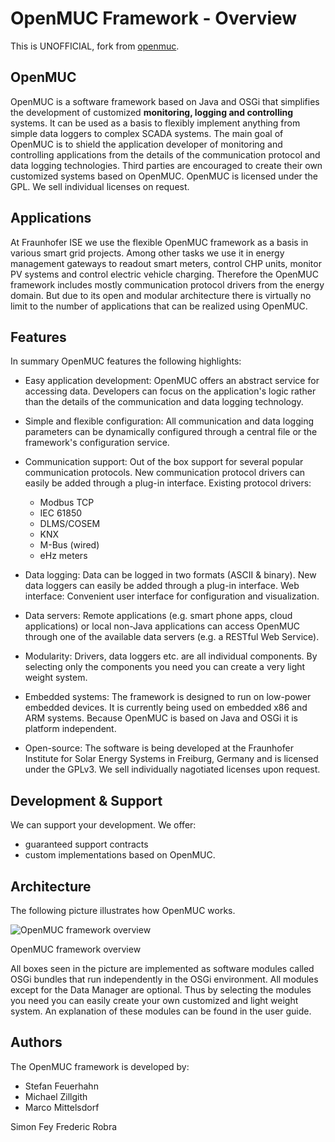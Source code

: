 # OpenMUC Framework - Overview

This is UNOFFICIAL, fork from [openmuc](http://www.openmuc.org/index.php?id=11).

## OpenMUC
OpenMUC is a software framework based on Java and OSGi that simplifies the development of customized **monitoring, logging and controlling** systems. It can be used as a basis to flexibly implement anything from simple data loggers to complex SCADA systems. The main goal of OpenMUC is to shield the application developer of monitoring and controlling applications from the details of the communication protocol and data logging technologies. Third parties are encouraged to create their own customized systems based on OpenMUC. OpenMUC is licensed under the GPL. We sell individual licenses on request.

## Applications
At Fraunhofer ISE we use the flexible OpenMUC framework as a basis in various smart grid projects. Among other tasks we use it in energy management gateways to readout smart meters, control CHP units, monitor PV systems and control electric vehicle charging. Therefore the OpenMUC framework includes mostly communication protocol drivers from the energy domain. But due to its open and modular architecture there is virtually no limit to the number of applications that can be realized using OpenMUC.

## Features
In summary OpenMUC features the following highlights:

- Easy application development: OpenMUC offers an abstract service for accessing data. Developers can focus on the application's logic rather than the details of the communication and data logging technology.
- Simple and flexible configuration: All communication and data logging parameters can be dynamically configured through a central file or the framework's configuration service.
- Communication support: Out of the box support for several popular communication protocols. New communication protocol drivers can easily be added through a plug-in interface. Existing protocol drivers:
	- Modbus TCP
	- IEC 61850
	- DLMS/COSEM
	- KNX
	- M-Bus (wired)
	- eHz meters
	
- Data logging: Data can be logged in two formats (ASCII & binary). New data loggers can easily be added through a plug-in interface.
Web interface: Convenient user interface for configuration and visualization.
- Data servers: Remote applications (e.g. smart phone apps, cloud applications) or local non-Java applications can access OpenMUC through one of the available data servers (e.g. a RESTful Web Service).
- Modularity: Drivers, data loggers etc. are all individual components. By selecting only the components you need you can create a very light weight system.
- Embedded systems: The framework is designed to run on low-power embedded devices. It is currently being used on embedded x86 and ARM systems. Because OpenMUC is based on Java and OSGi it is platform independent.
- Open-source: The software is being developed at the Fraunhofer Institute for Solar Energy Systems in Freiburg, Germany and is licensed under the GPLv3. We sell individually nagotiated licenses upon request. 

## Development & Support
We can support your development. We offer:

- guaranteed support contracts
- custom implementations based on OpenMUC.

## Architecture
The following picture illustrates how OpenMUC works.

![OpenMUC framework overview](http://i.imgur.com/JrMoCv0.png)

OpenMUC framework overview

All boxes seen in the picture are implemented as software modules called OSGi bundles that run independently in the OSGi environment. All modules except for the Data Manager are optional. Thus by selecting the modules you need you can easily create your own customized and light weight system. An explanation of these modules can be found in the user guide.

## Authors
The OpenMUC framework is developed by:

- Stefan Feuerhahn
- Michael Zillgith
- Marco Mittelsdorf

Simon Fey
Frederic Robra